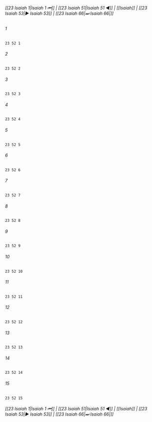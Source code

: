 
###### [[23 Isaiah 1|Isaiah 1 ⏮]] | [[23 Isaiah 51|Isaiah 51 ◀]] | [[Isaiah]] | [[23 Isaiah 53|▶ Isaiah 53]] | [[23 Isaiah 66|⏭ Isaiah 66|]]

###### 1
``` verse
23 52 1 
```
###### 2
``` verse
23 52 2 
```
###### 3
``` verse
23 52 3 
```
###### 4
``` verse
23 52 4 
```
###### 5
``` verse
23 52 5 
```
###### 6
``` verse
23 52 6 
```
###### 7
``` verse
23 52 7 
```
###### 8
``` verse
23 52 8 
```
###### 9
``` verse
23 52 9 
```
###### 10
``` verse
23 52 10 
```
###### 11
``` verse
23 52 11 
```
###### 12
``` verse
23 52 12 
```
###### 13
``` verse
23 52 13 
```
###### 14
``` verse
23 52 14 
```
###### 15
``` verse
23 52 15 
```

###### [[23 Isaiah 1|Isaiah 1 ⏮]] | [[23 Isaiah 51|Isaiah 51 ◀]] | [[Isaiah]] | [[23 Isaiah 53|▶ Isaiah 53]] | [[23 Isaiah 66|⏭ Isaiah 66|]]

